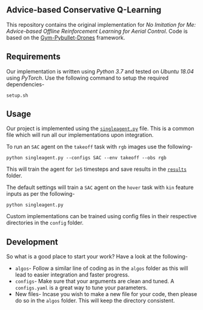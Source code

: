 ## Advice-based Conservative Q-Learning

This repository contains the original implementation for _No Imitation for Me: Advice-based Offline Reinforcement Learning for Aerial Control_. Code is based on the [Gym-Pybullet-Drones](https://github.com/utiasDSL/gym-pybullet-drones) framework.  

## Requirements
Our implementation is written using _Python 3.7_ and tested on _Ubuntu 18.04_ using _PyTorch_. Use the following command to setup the required dependencies-  

```
setup.sh
```

## Usage

Our project is implemented using the [`singleagent.py`](experiments/learning/singleagent.py) file. This is a common file which will run all our implementations upon integration. 

To run an `SAC` agent on the `takeoff` task with `rgb` images use the following-

```
python singleagent.py --configs SAC --env takeoff --obs rgb
```

This will train the agent for `1e5` timesteps and save results in the [`results`](experiments/learning/results) folder. 

The default settings will train a `SAC` agent on the `hover` task with `kin` feature inputs as per the following-

```
python singleagent.py
```

Custom implementations can be trained using config files in their respective directories in the `config` folder.  


## Development 

So what is a good place to start your work? Have a look at the following-  

* `algos`- Follow a similar line of coding as in the `algos` folder as this will lead to easier integration and faster progress.  
* `configs`- Make sure that your arguments are clean and tuned. A `configs.yaml` is a great way to tune your parameters.
* New files- Incase you wish to make a new file for your code, then please do so in the `algos` folder. This will keep the directory consistent.  





